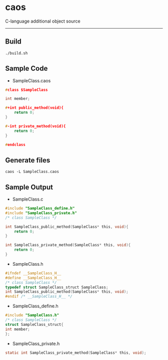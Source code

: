 # caos
C-language additional object source

---
## Build
``` ./build.sh ```

## Sample Code

* SampleClass.caos

```c
#class $SampleClass

int member;

#+int public_method(void){
	return 0;
}

#-int private_method(void){
	return 0;
}

#endclass
```

## Generate files
```caos -L SampleClass.caos```

## Sample Output
* SampleClass.c

```c
#include "SampleClass_define.h"
#include "SampleClass_private.h"
/* class SampleClass */

int SampleClass_public_method(SampleClass* this, void){
    return 0;
}

int SampleClass_private_method(SampleClass* this, void){
    return 0;
}
```

* SampleClass.h

```c
#ifndef __SampleClass_H__
#define __SampleClass_H__
/* class SampleClass */
typedef struct SampleClass_struct SampleClass;
int SampleClass_public_method(SampleClass* this, void);
#endif /* __SampleClass_H__ */
```

* SampleClass_define.h

```c
#include "SampleClass.h"
/* class SampleClass */
struct SampleClass_struct{
int member;
};
```

* SampleClass_private.h

```c
static int SampleClass_private_method(SampleClass* this, void);
```
